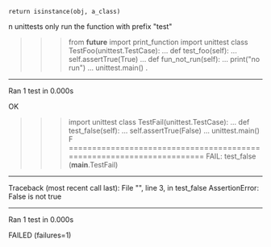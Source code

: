 
    return isinstance(obj, a_class)
n unittests only run the function with prefix "test"

>>> from __future__ import print_function
>>> import unittest
>>> class TestFoo(unittest.TestCase):
...     def test_foo(self):
...             self.assertTrue(True)
...     def fun_not_run(self):
...             print("no run")
...
>>> unittest.main()
.
----------------------------------------------------------------------
Ran 1 test in 0.000s

OK
>>> import unittest
>>> class TestFail(unittest.TestCase):
...     def test_false(self):
...             self.assertTrue(False)
...
>>> unittest.main()
F
======================================================================
FAIL: test_false (__main__.TestFail)
----------------------------------------------------------------------
Traceback (most recent call last):
  File "<stdin>", line 3, in test_false
AssertionError: False is not true

----------------------------------------------------------------------
Ran 1 test in 0.000s

FAILED (failures=1)
